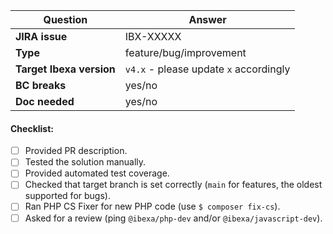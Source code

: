 | Question                                  | Answer
| ----------------------------------------- | ------------------
| **JIRA issue**                            | IBX-XXXXX
| **Type**                                  | feature/bug/improvement
| **Target Ibexa version**            | `v4.x` - please update `x` accordingly
| **BC breaks**                             | yes/no
| **Doc needed**                            | yes/no

<!-- Replace this comment with Pull Request description -->

#### Checklist:
- [ ] Provided PR description.
- [ ] Tested the solution manually.
- [ ] Provided automated test coverage.
- [ ] Checked that target branch is set correctly (`main` for features, the oldest supported for bugs).
- [ ] Ran PHP CS Fixer for new PHP code (use `$ composer fix-cs`).
- [ ] Asked for a review (ping `@ibexa/php-dev` and/or `@ibexa/javascript-dev`).
